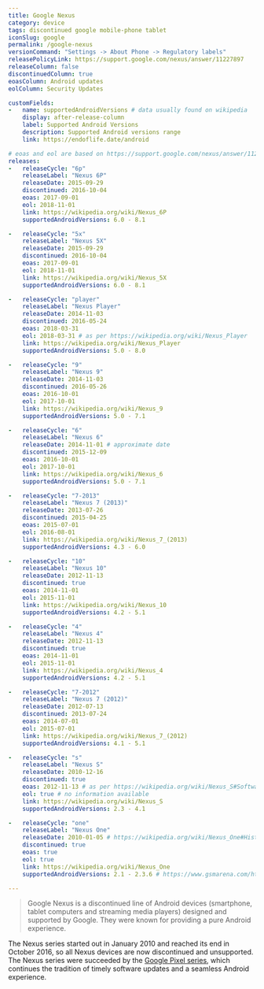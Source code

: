 ```yaml
---
title: Google Nexus
category: device
tags: discontinued google mobile-phone tablet
iconSlug: google
permalink: /google-nexus
versionCommand: "Settings -> About Phone -> Regulatory labels"
releasePolicyLink: https://support.google.com/nexus/answer/11227897
releaseColumn: false
discontinuedColumn: true
eoasColumn: Android updates
eolColumn: Security Updates

customFields:
-   name: supportedAndroidVersions # data usually found on wikipedia
    display: after-release-column
    label: Supported Android Versions
    description: Supported Android versions range
    link: https://endoflife.date/android

# eoas and eol are based on https://support.google.com/nexus/answer/11227897
releases:
-   releaseCycle: "6p"
    releaseLabel: "Nexus 6P"
    releaseDate: 2015-09-29
    discontinued: 2016-10-04
    eoas: 2017-09-01
    eol: 2018-11-01
    link: https://wikipedia.org/wiki/Nexus_6P
    supportedAndroidVersions: 6.0 - 8.1

-   releaseCycle: "5x"
    releaseLabel: "Nexus 5X"
    releaseDate: 2015-09-29
    discontinued: 2016-10-04
    eoas: 2017-09-01
    eol: 2018-11-01
    link: https://wikipedia.org/wiki/Nexus_5X
    supportedAndroidVersions: 6.0 - 8.1

-   releaseCycle: "player"
    releaseLabel: "Nexus Player"
    releaseDate: 2014-11-03
    discontinued: 2016-05-24
    eoas: 2018-03-31
    eol: 2018-03-31 # as per https://wikipedia.org/wiki/Nexus_Player
    link: https://wikipedia.org/wiki/Nexus_Player
    supportedAndroidVersions: 5.0 - 8.0

-   releaseCycle: "9"
    releaseLabel: "Nexus 9"
    releaseDate: 2014-11-03
    discontinued: 2016-05-26
    eoas: 2016-10-01
    eol: 2017-10-01
    link: https://wikipedia.org/wiki/Nexus_9
    supportedAndroidVersions: 5.0 - 7.1

-   releaseCycle: "6"
    releaseLabel: "Nexus 6"
    releaseDate: 2014-11-01 # approximate date
    discontinued: 2015-12-09
    eoas: 2016-10-01
    eol: 2017-10-01
    link: https://wikipedia.org/wiki/Nexus_6
    supportedAndroidVersions: 5.0 - 7.1

-   releaseCycle: "7-2013"
    releaseLabel: "Nexus 7 (2013)"
    releaseDate: 2013-07-26
    discontinued: 2015-04-25
    eoas: 2015-07-01
    eol: 2016-08-01
    link: https://wikipedia.org/wiki/Nexus_7_(2013)
    supportedAndroidVersions: 4.3 - 6.0

-   releaseCycle: "10"
    releaseLabel: "Nexus 10"
    releaseDate: 2012-11-13
    discontinued: true
    eoas: 2014-11-01
    eol: 2015-11-01
    link: https://wikipedia.org/wiki/Nexus_10
    supportedAndroidVersions: 4.2 - 5.1

-   releaseCycle: "4"
    releaseLabel: "Nexus 4"
    releaseDate: 2012-11-13
    discontinued: true
    eoas: 2014-11-01
    eol: 2015-11-01
    link: https://wikipedia.org/wiki/Nexus_4
    supportedAndroidVersions: 4.2 - 5.1

-   releaseCycle: "7-2012"
    releaseLabel: "Nexus 7 (2012)"
    releaseDate: 2012-07-13
    discontinued: 2013-07-24
    eoas: 2014-07-01
    eol: 2015-07-01
    link: https://wikipedia.org/wiki/Nexus_7_(2012)
    supportedAndroidVersions: 4.1 - 5.1

-   releaseCycle: "s"
    releaseLabel: "Nexus S"
    releaseDate: 2010-12-16
    discontinued: true
    eoas: 2012-11-13 # as per https://wikipedia.org/wiki/Nexus_S#Software
    eol: true # no information available
    link: https://wikipedia.org/wiki/Nexus_S
    supportedAndroidVersions: 2.3 - 4.1

-   releaseCycle: "one"
    releaseLabel: "Nexus One"
    releaseDate: 2010-01-05 # https://wikipedia.org/wiki/Nexus_One#History
    discontinued: true
    eoas: true
    eol: true
    link: https://wikipedia.org/wiki/Nexus_One
    supportedAndroidVersions: 2.1 - 2.3.6 # https://www.gsmarena.com/htc_google_nexus_one-3067.php

---
```


> Google Nexus is a discontinued line of Android devices (smartphone, tablet computers and
> streaming media players) designed and supported by Google. They were known for providing a pure
> Android experience.

The Nexus series started out in January 2010 and reached its end in October 2016, so all Nexus
devices are now discontinued and unsupported. The Nexus series were succeeded by the [Google
Pixel series](/pixel), which continues the tradition of timely software updates and a seamless
Android experience.
